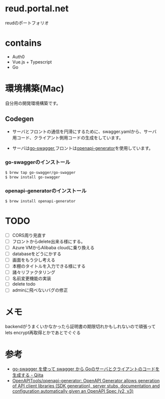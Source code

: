 reud.portal.net
===

reudのポートフォリオ

# contains
- Auth0
- Vue.js + Typescript
- Go


# 環境構築(Mac)
自分用の開発環境構築です。

## Codegen
- サーバとフロントの通信を円滑にするために、swagger.yamlから、サーバ用コード、クライアント側用コードの生成をしています。

- サーバは[go-swagger](https://github.com/go-swagger/go-swagger),フロントは[openapi-generator](https://github.com/OpenAPITools/openapi-generator)を使用しています。

### go-swaggerのインストール

```bash
$ brew tap go-swagger/go-swagger
$ brew install go-swagger
```

### openapi-generatorのインストール

```bash
$ brew install openapi-generator
```

# TODO
- [ ] CORS周り見直す
- [ ] フロントからdelete出来る様にする。
- [ ] Azure VMからAlibaba cloudに乗り換える
- [ ] databaseをどうにかする
- [ ] 画面をもう少し考える
- [ ] 本棚のタイトルを入力できる様にする
- [ ] 諸々リファクタリング
- [ ] 名前変更機能の実装
- [ ] delete todo
- [ ] adminに飛べないバグの修正

# メモ
backendがうまくいかなかったら証明書の期限切れかもしれないので頑張ってlets encrypt再取得とかであとでぐぐる


# 参考
- [go-swagger を使って swagger から Goのサーバとクライアントのコードを生成する - Qiita](https://qiita.com/o_tyazuke/items/43bd362e8e427aa0e340)
- [OpenAPITools/openapi-generator: OpenAPI Generator allows generation of API client libraries (SDK generation), server stubs, documentation and configuration automatically given an OpenAPI Spec (v2, v3)](https://github.com/OpenAPITools/openapi-generator#15---homebrew)
